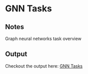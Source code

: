 # GNN Tasks

## Notes

Graph neural networks task overview

## Output
Checkout the output here: [GNN Tasks](https://github.com/priba/TikZ/blob/main/gnn_tasks/gnn_tasks.pdf)
